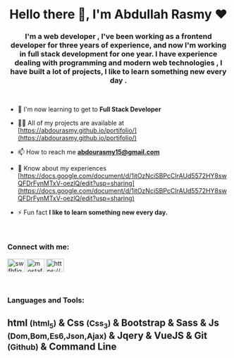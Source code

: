 <h1 align="center">Hello there  👋, I'm Abdullah Rasmy  ♥</h1>
<h3 align="center">I'm a web developer , I've been working as a frontend developer for three years of experience, and now I'm working in full stack development for one year. I have experience dealing with programming and modern web technologies , I have built a lot of projects, I like to learn something new every day .</h3>
<br/>

- 🌱 I'm now learning to get to **Full Stack Developer**

- 👨‍💻 All of my projects are available at [https://abdourasmy.github.io/portifolio/](https://abdourasmy.github.io/portifolio/)

- 📫 How to reach me **abdourasmy15@gmail.com**

- 📄 Know about my experiences [https://docs.google.com/document/d/1itOzNciSBPcCIrAUd5572HY8swQFDrFynMTxV-oezlQ/edit?usp=sharing](https://docs.google.com/document/d/1itOzNciSBPcCIrAUd5572HY8swQFDrFynMTxV-oezlQ/edit?usp=sharing)

- ⚡ Fun fact **I like to learn something new every day.**

<br/>
<h3 align="left">Connect with me:</h3>
<p align="left">
<a href="https://codepen.io/abdourasmy" target="blank"><img align="center" src="https://raw.githubusercontent.com/rahuldkjain/github-profile-readme-generator/master/src/images/icons/Social/codepen.svg" alt="swfhfiqa" height="30" width="40" /></a>
<a href="https://www.linkedin.com/in/abdallah-rasmy-88078a209/" target="blank"><img align="center" src="https://raw.githubusercontent.com/rahuldkjain/github-profile-readme-generator/master/src/images/icons/Social/linked-in-alt.svg" alt="mostafa-mohamed-479b40238" height="30" width="40" /></a>
<a href="https://www.facebook.com/profile.php?id=100077198343352" target="blank"><img align="center" src="https://raw.githubusercontent.com/rahuldkjain/github-profile-readme-generator/master/src/images/icons/Social/facebook.svg" alt="https://www.facebook.com/mostafashadow1" height="30" width="40" /></a>
</p>

<br/>
<h3 align="left">Languages and Tools:</h3>
<h2 align="left">
<span>html <small>(html<sub>5</sub>)</small></span> & <span>Css <small>(Css<sub>3</sub>)</small></span> & <span>Bootstrap</span> & <span>Sass</span> & <span>Js <small>(Dom,Bom,Es6,Json,Ajax)</small></span> & <span>Jqery</span> & <span>VueJS</span> & <span>Git <small>(Github)</small></span> & <span>Command Line</span>
</h2>
